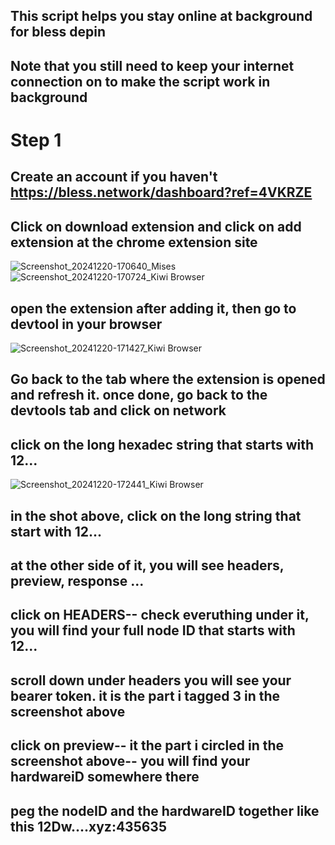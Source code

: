 ## This script helps you stay online at background for bless depin
## Note that you still need to keep your internet connection on to make the script work in background

# Step 1 
## Create an account if you haven't https://bless.network/dashboard?ref=4VKRZE
## Click on download extension and click on add extension at the chrome extension site
![Screenshot_20241220-170640_Mises](https://github.com/user-attachments/assets/5a984fa5-6af5-4067-add9-17aec7676d02)
![Screenshot_20241220-170724_Kiwi Browser](https://github.com/user-attachments/assets/f2869d11-cc4e-45d2-99f2-969add9e2d83)

## open the extension after adding it, then go to devtool in your browser

![Screenshot_20241220-171427_Kiwi Browser](https://github.com/user-attachments/assets/ff7da434-fad0-4fbf-a2e1-c5c1df63eb8d)

## Go back to the tab where the extension is opened and refresh it. once done, go back to the devtools tab and click on network

## click on the long hexadec string that starts with 12...

![Screenshot_20241220-172441_Kiwi Browser](https://github.com/user-attachments/assets/b42d5042-772f-48ee-a8b0-f4ca8f54fb29)

## in the shot above, click on the long string that start with 12... 
## at the other side of it, you will see headers, preview, response ...
## click on HEADERS-- check everuthing under it, you will find your full node ID that starts with 12...
## scroll down under headers you will see your bearer token. it is the part i tagged 3 in the screenshot above
## click on preview-- it the part i circled in the screenshot above-- you will find your hardwareiD somewhere there
## peg the nodeID and the hardwareID together like this 12Dw....xyz:435635
## 


